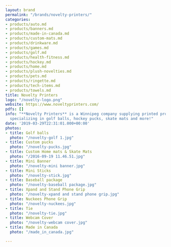 ```yaml
---
layout: brand
permalink: "/brands/novelty-printers/"
categories:
- products/auto.md
- products/banners.md
- products/made-in-canada.md
- products/custom-mats.md
- products/drinkware.md
- products/games.md
- products/golf.md
- products/health-fitness.md
- products/hockey.md
- products/home.md
- products/plush-novelties.md
- products/pets.md
- products/ringette.md
- products/tech-items.md
- products/towels.md
title: Novelty Printers
logo: "/novelty-logo.png"
website: https://www.noveltyprinters.com/
pdfs: []
info: "**Novelty Printers** is a Winnipeg company supplying printed promotional products,
  specializing in golf balls, hockey pucks, skate mats and more!"
date: '2019-03-29T22:31:01.000+00:00'
photos:
- title: Golf balls
  photo: "/novelty-golf 1.jpg"
- title: Custom pucks
  photo: "/novelty-pucks.jpg"
- title: Custom Home mats & Skate Mats
  photo: "/2016-09-19 11.46.51.jpg"
- title: Mini Banner
  photo: "/novelty-mini banner.jpg"
- title: Mini Sticks
  photo: "/novelty-stick.jpg"
- title: Baseball package
  photo: "/novelty-baseball package.jpg"
- title: Xpand and Stand Phone Grip
  photo: "/novelty-xpand and stand phone grip.jpg"
- title: Nuckees Phone Grip
  photo: "/novelty-nuckees.jpg"
- title: Tie
  photo: "/novelty-tie.jpg"
- title: Webcam Cover
  photo: "/novelty-webcam cover.jpg"
- title: Made in Canada
  photo: "/made_in_canada.jpg"

---
```

